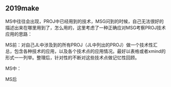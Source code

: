 ## 2019make

MS中往往会出现，PROJ中已经用到的技术，MSG问到的时候，自己无法很好的描述出来在哪里用到了，怎么用的，这里考虑了一种正确应对MSG考察PROJ技术应用的思路：

MS前：对自己JL中涉及到的所有PROJ（JL中列出的PROJ）做一个技术性汇总，包含各种技术的应用，以及各个技术点的应用情况。最好以表格或者xmind的形式一一列举。整理后，针对性的不断对这些技术点做记忆性回顾。

MS中：

MS后

